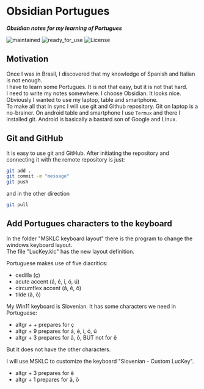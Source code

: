 # Obsidian Portugues

***Obsidian notes for my learning of Portugues***

 ![maintained](https://img.shields.io/badge/maintained-green)
 ![ready_for_use](https://img.shields.io/badge/ready_for_use-green)
 ![License](https://img.shields.io/badge/license-MIT-blue.svg)

## Motivation

Once I was in Brasil, I discovered that my knowledge of Spanish and Italian is not enough.  
I have to learn some Portugues. It is not that easy, but it is not that hard.  
I need to write my notes somewhere. I choose Obsidian. It looks nice.  
Obviously I wanted to use my laptop, table and smartphone.  
To make all that in sync I will use git and Github repository.
Git on laptop is a no-brainer.
On android table and smartphone I use `Termux` and there I installed git. Android is basically a bastard son of Google and Linux.

## Git and GitHub

It is easy to use git and GitHub.
After initiating the repository and connecting it with the remote repository is just:

```bash
git add .
git commit -m "message"
git push
```

and in the other direction

```bash
git pull
```

## Add Portugues characters to the keyboard

In the folder "MSKLC keyboard layout" there is the program to change the windows keyboard layout.  
The file "LucKey.klc" has the new layout definition.  

Portuguese makes use of five diacritics:

- cedilla (ç)
- acute accent (á, é, í, ó, ú)
- circumflex accent (â, ê, ô)
- tilde (ã, õ)

My Win11 keyboard is Slovenian.
It has some characters we need in Portuguese:

- altgr + + prepares for ç
- altgr + 9 prepares for á, é, í, ó, ú
- altgr + 3 prepares for â, ô, BUT not for ê

But it does not have the other characters.

I will use MSKLC to customize the keyboard "Slovenian - Custom LucKey".

- altgr + 3 prepares for ê
- altgr + 1 prepares for ã, õ

